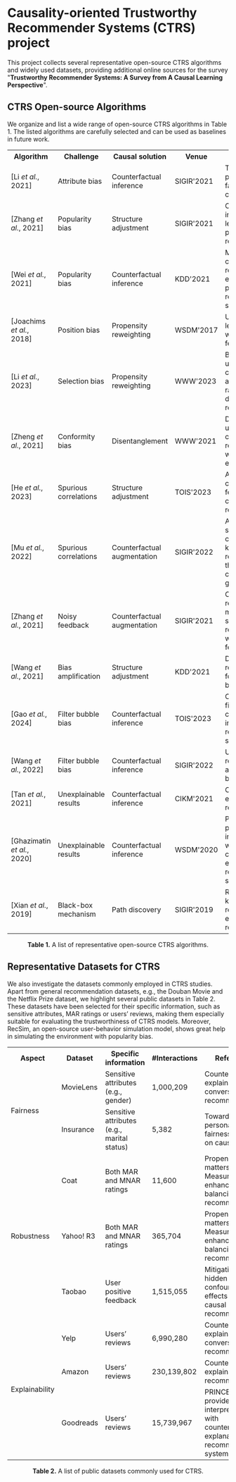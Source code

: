 # Causality-oriented Trustworthy Recommender Systems (CTRS) project
This project collects several representative open-source CTRS algorithms and widely used datasets, providing additional online sources for the survey "**Trustworthy Recommender Systems: A Survey from A Causal Learning Perspective**".

## CTRS Open-source Algorithms
We organize and list a wide range of open-source CTRS algorithms in Table 1. The listed algorithms are carefully selected and can be used as baselines in future work.

<table>
  <tr>
    <th width="200px">Algorithm</th>
    <th>Challenge</th>
    <th>Causal solution</th>
    <th>Venue</th>
    <th>Paper</th>
    <th>Link</th>
  </tr>
  <tr>
    <td width="200px">[Li <i>et al.</i>, 2021]</td>
    <td>Attribute bias</td>
    <td>Counterfactual inference</td>
    <td>SIGIR'2021</td>
    <td>Towards personalized fairness based on causal notion</td>
    <td><a href="https://github.com/yunqi-li/Personalized-Counterfactual-Fairness-in-Recommendation">Link</a></td>
  </tr>
  <tr>
    <td>[Zhang <i>et al.</i>, 2021]</td>
    <td>Popularity bias</td>
    <td>Structure adjustment</td>
    <td>SIGIR'2021</td>
    <td>Causal intervention for leveraging popularity bias in recommendation</td>
    <td><a href="https://github.com/zyang1580/PDA">Link</a></td>
  </tr>
  <tr>
    <td>[Wei <i>et al.</i>, 2021]</td>
    <td>Popularity bias</td>
    <td>Counterfactual inference</td>
    <td>KDD'2021</td>
    <td>Model-agnostic counterfactual reasoning for eliminating popularity bias in recommender system</td>
    <td><a href="https://github.com/weitianxin/MACR">Link</a></td>
  </tr>
  <tr>
    <td>[Joachims <i>et al.</i>, 2018]</td>
    <td>Position bias</td>
    <td>Propensity reweighting</td>
    <td>WSDM'2017</td>
    <td>Unbiased learning-to-rank with biased feedback</td>
    <td><a href="https://github.com/ULTR-Community/ULTRA">Link</a></td>
  </tr>
  <tr>
    <td>[Li <i>et al.</i>, 2023]</td>
    <td>Selection bias</td>
    <td>Propensity reweighting</td>
    <td>WWW'2023</td>
    <td>Balancing unobserved confounding with a few unbiased ratings in debiased recommendations</td>
    <td><a href="https://github.com/haoxuanli-pku/WWW23-Balancing-Unobserved-Confounding">Link</a></td>
  </tr>
  <tr>
    <td>[Zheng <i>et al.</i>, 2021]</td>
    <td>Conformity bias</td>
    <td>Disentanglement</td>
    <td>WWW'2021</td>
    <td>Disentangling user interest and conformity for recommendation with causal embedding</td>
    <td><a href="https://github.com/tsinghua-fib-lab/DICE">Link</a></td>
  </tr>
  <tr>
    <td>[He <i>et al.</i>, 2023]</td>
    <td>Spurious correlations</td>
    <td>Structure adjustment</td>
    <td>TOIS'2023</td>
    <td>Addressing confounding feature issue for causal recommendation</td>
    <td><a href="https://github.com/zyang1580/DCR">Link</a></td>
  </tr>
  <tr>
    <td>[Mu <i>et al.</i>, 2022]</td>
    <td>Spurious correlations</td>
    <td>Counterfactual augmentation</td>
    <td>SIGIR'2022</td>
    <td>Alleviating spurious correlations in knowledgeaware recommendations through counterfactual generator</td>
    <td><a href="https://github.com/RUCAlBox/CGKR">Link</a></td>
  </tr>
  <tr>
    <td>[Zhang <i>et al.</i>, 2021]</td>
    <td>Noisy feedback</td>
    <td>Counterfactual augmentation</td>
    <td>SIGIR'2021</td>
    <td>Counterfactual reward modification for streaming recommendation with delayed feedback</td>
    <td><a href="https://github.com/hnjia00/Delayed-Feedback/">Link</a></td>
  </tr>
  <tr>
    <td>[Wang <i>et al.</i>, 2021]</td>
    <td>Bias amplification</td>
    <td>Structure adjustment</td>
    <td>KDD'2021</td>
    <td>Deconfounded recommendation for alleviating bias amplification</td>
    <td><a href="https://github.com/WenjieWWJ/DecRS">Link</a></td>
  </tr>
  <tr>
    <td>[Gao <i>et al.</i>, 2024]</td>
    <td>Filter bubble bias</td>
    <td>Counterfactual inference</td>
    <td>TOIS'2023</td>
    <td>CIRS: bursting filter bubbles by counterfactual interactive recommender system</td>
    <td><a href="https://github.com/chongminggao/CIRS-codes">Link</a></td>
  </tr>
  <tr>
    <td>[Wang <i>et al.</i>, 2022]</td>
    <td>Filter bubble bias</td>
    <td>Counterfactual inference</td>
    <td>SIGIR'2022</td>
    <td>User-controllable recommendation against filter bubbles</td>
    <td><a href="https://github.com/WenjieWWJ/UCRS">Link</a></td>
  </tr>
  <tr>
    <td>[Tan <i>et al.</i>, 2021]</td>
    <td>Unexplainable results</td>
    <td>Counterfactual inference</td>
    <td>CIKM'2021</td>
    <td>Counterfactual explainable recommendation</td>
    <td><a href="https://github.com/christjann/counter">Link</a></td>
  </tr>
  <tr>
    <td>[Ghazimatin <i>et al.</i>, 2020]</td>
    <td>Unexplainable results</td>
    <td>Counterfactual inference</td>
    <td>WSDM'2020</td>
    <td>PRINCE: provider-side interpretability with counterfactual explanations in recommender systems</td>
    <td><a href="https://github.com/azinmatin/prince/">Link</a></td>
  </tr>
  <tr>
    <td>[Xian <i>et al.</i>, 2019]</td>
    <td>Black-box mechanism</td>
    <td>Path discovery</td>
    <td>SIGIR'2019</td>
    <td>Reinforcement knowledge graph reasoning for explainable recommendation</td>
    <td><a href="https://github.com/orcax/PGPR">Link</a></td>
  </tr>
</table>
<p align="center"><b>Table 1.</b> A list of representative open-source CTRS algorithms.</p>

## Representative Datasets for CTRS
We also investigate the datasets commonly employed in CTRS studies. Apart from general recommendation datasets, e.g., the Douban Movie and the Netflix Prize dataset, we highlight several public datasets in Table 2. These datasets have been selected for their specific information, such as sensitive attributes, MAR ratings or users’ reviews, making them especially suitable for evaluating the trustworthiness of CTRS models. Moreover, RecSim, an open-source user-behavior simulation model, shows great help in simulating the environment with popularity bias.

<table>
  <tr>
    <th>Aspect</th>
    <th>Dataset</th>
    <th>Specific information</th>
    <th>#Interactions</th>
    <th>Reference</th>
    <th>Link</th>
  </tr>
  <tr>
    <td rowspan="2">Fairness</td>
    <td>MovieLens</td>
    <td>Sensitive attributes (e.g., gender)</td>
    <td>1,000,209</td>
    <td>Counterfactual explainable conversational recommendation</td>
    <td><a href="https://grouplens.org/datasets/movielens/">Link</a></td>
  </tr>
  <tr>
    <td>Insurance</td>
    <td>Sensitive attributes (e.g., marital status)</td>
    <td>5,382</td>
    <td>Towards personalized fairness based on causal notion</td>
    <td><a href="https://www.kaggle.com/datasets/mrmorj/insurance-recommendation">Link</a></td>
  </tr>
  <tr>
    <td rowspan="3">Robustness</td>
    <td>Coat</td>
    <td>Both MAR and MNAR ratings</td>
    <td>11,600</td>
    <td>Propensity matters: Measuring and enhancing balancing for recommendation</td>
    <td><a href="https://www.cs.cornell.edu/~schnabts/mnar/">Link</a></td>
  </tr>
  <tr>
    <td>Yahoo! R3</td>
    <td>Both MAR and MNAR ratings</td>
    <td>365,704</td>
    <td>Propensity matters: Measuring and enhancing balancing for recommendation</td>
    <td><a href="https://webscope.sandbox.yahoo.com/catalog.php?datatype=r&did=3">Link</a></td>
  </tr>
  <tr>
    <td>Taobao</td>
    <td>User positive feedback</td>
    <td>1,515,055</td>
    <td>Mitigating hidden confounding effects for causal recommendation</td>
    <td><a href="https://tianchi.aliyun.com/competition/entrance/231532/">Link</a></td>
  </tr>
  <tr>
    <td rowspan="3">Explainability</td>
    <td>Yelp</td>
    <td>Users’ reviews</td>
    <td>6,990,280</td>
    <td>Counterfactual explainable conversational recommendation</td>
    <td><a href="https://www.yelp.com/dataset/">Link</a></td>
  </tr>
  <tr>
    <td>Amazon</td>
    <td>Users’ reviews</td>
    <td>230,139,802</td>
    <td>Counterfactual explainable recommendation</td>
    <td><a href="https://nijianmo.github.io/amazon/">Link</a></td>
  </tr>
  <tr>
    <td>Goodreads</td>
    <td>Users’ reviews</td>
    <td>15,739,967</td>
    <td>PRINCE: provider-side interpretability with counterfactual explanations in recommender systems</td>
    <td><a href="https://mengtingwan.github.io/data/goodreads">Link</a></td>
  </tr>
</table>
<p align="center"><b>Table 2.</b> A list of public datasets commonly used for CTRS.</p>

